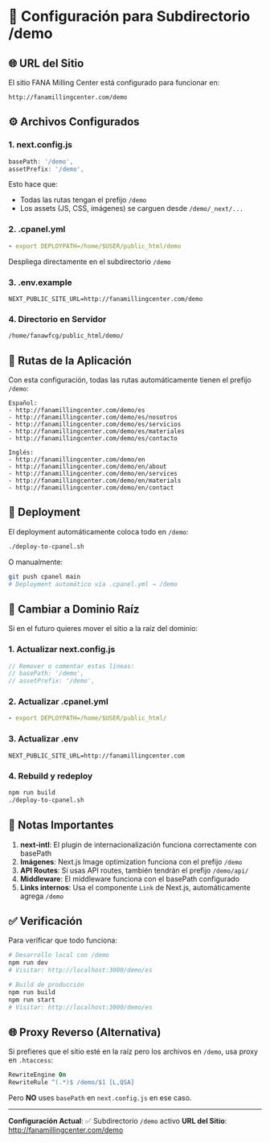 # 📁 Configuración para Subdirectorio /demo

## 🌐 URL del Sitio

El sitio FANA Milling Center está configurado para funcionar en:

```
http://fanamillingcenter.com/demo
```

## ⚙️ Archivos Configurados

### 1. **next.config.js**
```javascript
basePath: '/demo',
assetPrefix: '/demo',
```

Esto hace que:
- Todas las rutas tengan el prefijo `/demo`
- Los assets (JS, CSS, imágenes) se carguen desde `/demo/_next/...`

### 2. **.cpanel.yml**
```yaml
- export DEPLOYPATH=/home/$USER/public_html/demo
```

Despliega directamente en el subdirectorio `/demo`

### 3. **.env.example**
```env
NEXT_PUBLIC_SITE_URL=http://fanamillingcenter.com/demo
```

### 4. **Directorio en Servidor**
```
/home/fanawfcg/public_html/demo/
```

## 🔗 Rutas de la Aplicación

Con esta configuración, todas las rutas automáticamente tienen el prefijo `/demo`:

```
Español:
- http://fanamillingcenter.com/demo/es
- http://fanamillingcenter.com/demo/es/nosotros
- http://fanamillingcenter.com/demo/es/servicios
- http://fanamillingcenter.com/demo/es/materiales
- http://fanamillingcenter.com/demo/es/contacto

Inglés:
- http://fanamillingcenter.com/demo/en
- http://fanamillingcenter.com/demo/en/about
- http://fanamillingcenter.com/demo/en/services
- http://fanamillingcenter.com/demo/en/materials
- http://fanamillingcenter.com/demo/en/contact
```

## 🚀 Deployment

El deployment automáticamente coloca todo en `/demo`:

```bash
./deploy-to-cpanel.sh
```

O manualmente:
```bash
git push cpanel main
# Deployment automático vía .cpanel.yml → /demo
```

## 🔄 Cambiar a Dominio Raíz

Si en el futuro quieres mover el sitio a la raíz del dominio:

### 1. Actualizar next.config.js
```javascript
// Remover o comentar estas líneas:
// basePath: '/demo',
// assetPrefix: '/demo',
```

### 2. Actualizar .cpanel.yml
```yaml
- export DEPLOYPATH=/home/$USER/public_html/
```

### 3. Actualizar .env
```env
NEXT_PUBLIC_SITE_URL=http://fanamillingcenter.com
```

### 4. Rebuild y redeploy
```bash
npm run build
./deploy-to-cpanel.sh
```

## 📝 Notas Importantes

1. **next-intl**: El plugin de internacionalización funciona correctamente con basePath
2. **Imágenes**: Next.js Image optimization funciona con el prefijo `/demo`
3. **API Routes**: Si usas API routes, también tendrán el prefijo `/demo/api/`
4. **Middleware**: El middleware funciona con el basePath configurado
5. **Links internos**: Usa el componente `Link` de Next.js, automáticamente agrega `/demo`

## ✅ Verificación

Para verificar que todo funciona:

```bash
# Desarrollo local con /demo
npm run dev
# Visitar: http://localhost:3000/demo/es

# Build de producción
npm run build
npm run start
# Visitar: http://localhost:3000/demo/es
```

## 🌐 Proxy Reverso (Alternativa)

Si prefieres que el sitio esté en la raíz pero los archivos en `/demo`, usa proxy en `.htaccess`:

```apache
RewriteEngine On
RewriteRule ^(.*)$ /demo/$1 [L,QSA]
```

Pero **NO** uses `basePath` en `next.config.js` en ese caso.

---

**Configuración Actual**: ✅ Subdirectorio `/demo` activo
**URL del Sitio**: http://fanamillingcenter.com/demo

